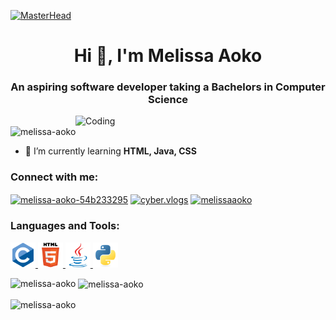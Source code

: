 [![MasterHead](https://mir-s3-cdn-cf.behance.net/project_modules/max_1200/bbefa799786133.5efa9bf3d1b49.gif)](https://melissa-aoko.io)
<h1 align="center">Hi 👋, I'm Melissa Aoko</h1>
<h3 align="center">An aspiring software developer taking a Bachelors in Computer Science</h3>
<img align="right" alt="Coding" width="400" src="https://media.tenor.com/images/7db4eaa3e47272c8e58ee018fc390b7d/tenor.gif">

<p align="left"> <img src="https://komarev.com/ghpvc/?username=melissa-aoko&label=Profile%20views&color=0e75b6&style=flat" alt="melissa-aoko" /> </p>

- 🌱 I’m currently learning **HTML, Java, CSS**

<h3 align="left">Connect with me:</h3>
<p align="left">
<a href="https://linkedin.com/in/melissa-aoko-54b233295" target="blank"><img align="center" src="https://raw.githubusercontent.com/rahuldkjain/github-profile-readme-generator/master/src/images/icons/Social/linked-in-alt.svg" alt="melissa-aoko-54b233295" height="30" width="40" /></a>
<a href="https://instagram.com/cyber.vlogs" target="blank"><img align="center" src="https://raw.githubusercontent.com/rahuldkjain/github-profile-readme-generator/master/src/images/icons/Social/instagram.svg" alt="cyber.vlogs" height="30" width="40" /></a>
<a href="https://www.leetcode.com/melissaaoko" target="blank"><img align="center" src="https://raw.githubusercontent.com/rahuldkjain/github-profile-readme-generator/master/src/images/icons/Social/leet-code.svg" alt="melissaaoko" height="30" width="40" /></a>
</p>

<h3 align="left">Languages and Tools:</h3>
<p align="left"> <a href="https://www.cprogramming.com/" target="_blank" rel="noreferrer"> <img src="https://raw.githubusercontent.com/devicons/devicon/master/icons/c/c-original.svg" alt="c" width="40" height="40"/> </a> <a href="https://www.w3.org/html/" target="_blank" rel="noreferrer"> <img src="https://raw.githubusercontent.com/devicons/devicon/master/icons/html5/html5-original-wordmark.svg" alt="html5" width="40" height="40"/> </a> <a href="https://www.java.com" target="_blank" rel="noreferrer"> <img src="https://raw.githubusercontent.com/devicons/devicon/master/icons/java/java-original.svg" alt="java" width="40" height="40"/> </a> <a href="https://www.python.org" target="_blank" rel="noreferrer"> <img src="https://raw.githubusercontent.com/devicons/devicon/master/icons/python/python-original.svg" alt="python" width="40" height="40"/> </a> </p>

<p><img align="left" src="https://github-readme-stats.vercel.app/api/top-langs?username=melissa-aoko&show_icons=true&locale=en&layout=compact" alt="melissa-aoko" /></p>

<p>&nbsp;<img align="center" src="https://github-readme-stats.vercel.app/api?username=melissa-aoko&show_icons=true&locale=en" alt="melissa-aoko" /></p>

<p><img align="center" src="https://github-readme-streak-stats.herokuapp.com/?user=melissa-aoko&" alt="melissa-aoko" /></p>
